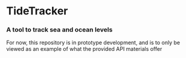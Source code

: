 # TideTracker
### A tool to track sea and ocean levels

For now, this repository is in prototype development, and is to only be viewed as an example of what the provided API materials offer